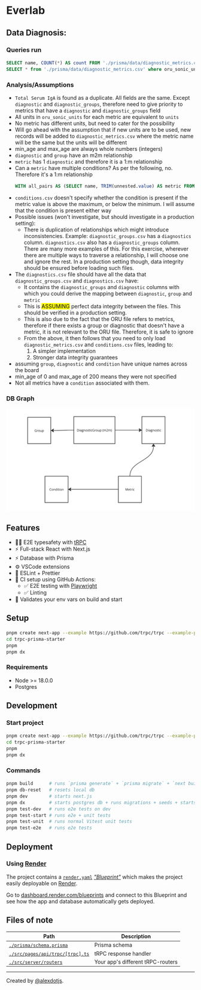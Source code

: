 # Everlab

## Data Diagnosis:

### Queries run

```sql
SELECT name, COUNT(*) AS count FROM './prisma/data/diagnostic_metrics.csv' GROUP BY name HAVING COUNT(*) > 1;
SELECT * from './prisma/data/diagnostic_metrics.csv' where oru_sonic_units ilike '%;%';
```

### Analysis/Assumptions

- `Total Serum IgA` is found as a duplicate. All fields are the same. Except `diagnostic` and `diagnostic_groups`, therefore need to give priority to metrics that have a `diagnostic` and `diagnostic_groups` field
- All units in `oru_sonic_units` for each metric are equivalent to `units`
- No metric has different units, but need to cater for the possibility
- Will go ahead with the assumption that if new units are to be used, new records will be added to `diagnostic_metrics.csv` where the metric name will be the same but the units will be different
- min_age and max_age are always whole numbers (integers)
- `diagnostic` and `group` have an m2m relationship
- `metric` has 1 `diagnostic` and therefore it is a 1:m relationship
- Can a `metric` have multiple conditions? As per the following, no. Therefore it's a 1:m relationship
  ```sql
  WITH all_pairs AS (SELECT name, TRIM(unnested.value) AS metric FROM read_csv_auto('prisma/data/conditions.csv'), UNNEST(string_split(diagnostic_metrics, ',')) AS unnested(value)) SELECT metric, COUNT(DISTINCT name) AS condition_count, LIST(name) AS conditions FROM all_pairs GROUP BY metric ORDER BY condition_count DESC;
  ```
- `conditions.csv` doesn't specify whether the condition is present if the metric value is above the maximum, or below the minimum. I will assume that the condition is present either way
- Possible issues (won't investigate, but should investigate in a production setting):
  - There is duplication of relationships which might introduce inconsistencies. Example: `diagnostic_groups.csv` has a `diagnostics` column. `diagnostics.csv` also has a `diagnostic_groups` column. There are many more examples of this. For this exercise, wherever there are multiple ways to traverse a relationship, I will choose one and ignore the rest. In a production setting though, data integrity should be ensured before loading such files.
- The `diagnostics.csv` file should have all the data that `diagnostic_groups.csv` and `diagnostics.csv` have:
  - It contains the `diagnostic_groups` and `diagnostic` columns with which you could derive the mapping between `diagnostic`, `group` and `metric`
  - This is <mark>ASSUMING</mark> perfect data integrity between the files. This should be verified in a production setting.
  - This is also due to the fact that the ORU file refers to metrics, therefore if there exists a group or diagnostic that doesn't have a metric, it is not relevant to the ORU file. Therefore, it is safe to ignore
  - From the above, it then follows that you need to only load `diagnostic_metrics.csv` and `conditions.csv` files, leading to:
    1. A simpler implementation
    1. Stronger data integrity guarantees
- assuming `group`, `diagnostic` and `condition` have unique names across the board
- min_age of 0 and max_age of 200 means they were not specified
- Not all metrics have a `condition` associated with them.

### DB Graph

![DB Graph](prisma/db-graph.png)

## Features

- 🧙‍♂️ E2E typesafety with [tRPC](https://trpc.io)
- ⚡ Full-stack React with Next.js
- ⚡ Database with Prisma
- ⚙️ VSCode extensions
- 🎨 ESLint + Prettier
- 💚 CI setup using GitHub Actions:
  - ✅ E2E testing with [Playwright](https://playwright.dev/)
  - ✅ Linting
- 🔐 Validates your env vars on build and start

## Setup

```bash
pnpm create next-app --example https://github.com/trpc/trpc --example-path examples/next-prisma-starter trpc-prisma-starter
cd trpc-prisma-starter
pnpm
pnpm dx
```

### Requirements

- Node >= 18.0.0
- Postgres

## Development

### Start project

```bash
pnpm create next-app --example https://github.com/trpc/trpc --example-path examples/next-prisma-starter trpc-prisma-starter
cd trpc-prisma-starter
pnpm
pnpm dx
```

### Commands

```bash
pnpm build      # runs `prisma generate` + `prisma migrate` + `next build`
pnpm db-reset   # resets local db
pnpm dev        # starts next.js
pnpm dx         # starts postgres db + runs migrations + seeds + starts next.js
pnpm test-dev   # runs e2e tests on dev
pnpm test-start # runs e2e + unit tests
pnpm test-unit  # runs normal Vitest unit tests
pnpm test-e2e   # runs e2e tests
```

## Deployment

### Using [Render](https://render.com/)

The project contains a [`render.yaml`](./render.yaml) [_"Blueprint"_](https://render.com/docs/blueprint-spec) which makes the project easily deployable on [Render](https://render.com/).

Go to [dashboard.render.com/blueprints](https://dashboard.render.com/blueprints) and connect to this Blueprint and see how the app and database automatically gets deployed.

## Files of note

<table>
  <thead>
    <tr>
      <th>Path</th>
      <th>Description</th>
    </tr>
  </thead>
  <tbody>
    <tr>
      <td><a href="./prisma/schema.prisma"><code>./prisma/schema.prisma</code></a></td>
      <td>Prisma schema</td>
    </tr>
    <tr>
      <td><a href="./src/pages/api/trpc/[trpc].ts"><code>./src/pages/api/trpc/[trpc].ts</code></a></td>
      <td>tRPC response handler</td>
    </tr>
    <tr>
      <td><a href="./src/server/routers"><code>./src/server/routers</code></a></td>
      <td>Your app's different tRPC-routers</td>
    </tr>
  </tbody>
</table>

---

Created by [@alexdotjs](https://twitter.com/alexdotjs).

